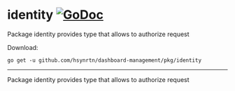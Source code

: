 # identity [![GoDoc](https://godoc.org/github.com/hsynrtn/dashboard-management/pkg/identity?status.svg)](https://godoc.org/github.com/hsynrtn/dashboard-management/pkg/identity)
Package identity provides type that allows to authorize request

Download:
```shell
go get -u github.com/hsynrtn/dashboard-management/pkg/identity
```

* * *
Package identity provides type that allows to authorize request
